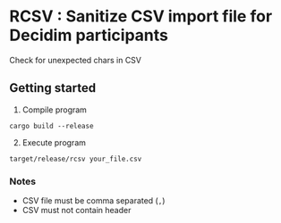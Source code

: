 # RCSV : Sanitize CSV import file for Decidim participants

Check for unexpected chars in CSV

## Getting started

1. Compile program

```
cargo build --release
```

2. Execute program 

```
target/release/rcsv your_file.csv
```


### Notes

* CSV file must be comma separated (`,`)
* CSV must not contain header

